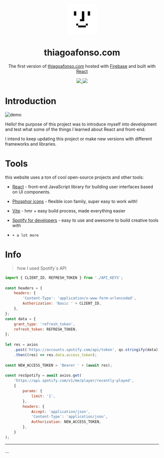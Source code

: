 <div align="center">
<img src=https://raw.githubusercontent.com/thiago-lcarvalho/thiago-dev/main/assets/important-photo-2.png width="100" height="100"/>
</div>
<h1 align="center">
  thiagoafonso.com
</h1>
<p align="center">
  The first version of <a href="https://thiagoafonso.com/" target="_blank">thiagoafonso.com</a> hosted with <a href="https://firebase.google.com" target="_blank">Firebase</a> and built with <a href="https://reactjs.org" target="_blank">React
</p>

<div align="center">
<a href="https://thiagoafonso.com/" target="_blank">
<img src="https://img.shields.io/website?down_color=critical&down_message=offline&up_color=light%20green&up_message=online&url=https%3A%2F%2Fthiagoafonso.com%2F&logo=firebase">
</a>
<a href="https://github.com/thiago-lcarvalho/thiago-dev">
<img src="https://img.shields.io/github/last-commit/thiago-lcarvalho/thiago-dev?color=informational&logo=github">
</a>
</div>

# Introduction
![demo](https://raw.githubusercontent.com/thiago-lcarvalho/thiago-dev/main/assets/demo.png)

Hello! the purpose of this project was to introduce myself into development and test what some of the things I learned about React and front-end.

I intend to keep updating this project or make new versions with different frameworks and libraries.

# Tools

this website uses a ton of cool open-source projects and other tools:

-   [React] - front-end JavaScript library for building user interfaces based on UI components.
-   [Phosphor icons] - flexible icon family, super easy to work with!
-   [Vite] - hmr + easy build process, made everything easier
-   [Spotify for developers] - easy to use and awesome to build creative tools with
-   `+ a lot more`

    [react]: https://reactjs.org/
    [spotify for developers]: https://developer.spotify.com/discover/
    [df1]: http://daringfireball.net/projects/markdown/
    [markdown-it]: https://github.com/markdown-it/markdown-it
    [phosphor icons]: https://phosphoricons.com
    [node.js]: http://nodejs.org
    [vite]: https://vitejs.dev/
    [jquery]: http://jquery.com
    [@tjholowaychuk]: http://twitter.com/tjholowaychuk
    [express]: http://expressjs.com
    [axios]: https://axios-http.com/docs/intro
    [gulp]: http://gulpjs.com


# Info

> how I used Spotify`s API

```javascript
import { CLIENT_ID, REFRESH_TOKEN } from './API_KEYS';

const headers = {
	headers: {
		'Content-Type': 'application/x-www-form-urlencoded',
		Authorization: 'Basic ' + CLIENT_ID,
	},
};
const data = {
	grant_type: 'refresh_token',
	refresh_token: REFRESH_TOKEN,
};

let res = axios
	.post('https://accounts.spotify.com/api/token', qs.stringify(data), headers)
	.then((res) => res.data.access_token);

const NEW_ACCESS_TOKEN = 'Bearer ' + (await res);

const resSpotify = await axios.get(
	'https://api.spotify.com/v1/me/player/recently-played',
	{
		params: {
			limit: '1',
		},
		headers: {
			Accept: 'application/json',
			'Content-Type': 'application/json',
			Authorization: NEW_ACCESS_TOKEN,
		},
	}
);
```

---
...
